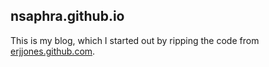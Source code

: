 ## nsaphra.github.io

This is my blog, which I started out by ripping the code from [erjjones.github.com](http://github.com/erjjones/erjjones.github.com).
